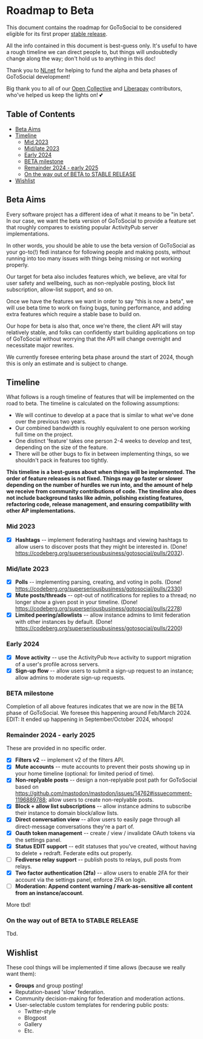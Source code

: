 # Roadmap to Beta <!-- omit in toc -->

This document contains the roadmap for GoToSocial to be considered eligible for its first proper [stable release](https://en.wikipedia.org/wiki/Software_release_life_cycle#Stable_release).

All the info contained in this document is best-guess only. It's useful to have a rough timeline we can direct people to, but things will undoubtedly change along the way; don't hold us to anything in this doc!

Thank you to [NLnet](https://nlnet.nl) for helping to fund the alpha and beta phases of GoToSocial development!

Big thank you to all of our [Open Collective](https://opencollective.com/gotosocial) and [Liberapay](https://liberapay.com/gotosocial) contributors, who've helped us keep the lights on! 💕 

## Table of Contents <!-- omit in toc -->

- [Beta Aims](#beta-aims)
- [Timeline](#timeline)
  - [Mid 2023](#mid-2023)
  - [Mid/late 2023](#mid-late-2023)
  - [Early 2024](#early-2024)
  - [BETA milestone](#beta-milestone)
  - [Remainder 2024 - early 2025](#remainder-2024-early-2025)
  - [On the way out of BETA to STABLE RELEASE](#on-the-way-out-of-beta-to-stable-release)
- [Wishlist](#wishlist)

## Beta Aims

Every software project has a different idea of what it means to be "in beta". In our case, we want the beta version of GoToSocial to provide a feature set that roughly compares to existing popular ActivityPub server implementations.

In other words, you should be able to use the beta version of GoToSocial as your go-to(!) fedi instance for following people and making posts, without running into too many issues with things being missing or not working properly.

Our target for beta also includes features which, we believe, are vital for user safety and wellbeing, such as non-replyable posting, block list subscription, allow-list support, and so on.

Once we have the features we want in order to say "this is now a beta", we will use beta time to work on fixing bugs, tuning performance, and adding extra features which require a stable base to build on.

Our hope for beta is also that, once we're there, the client API will stay relatively stable, and folks can confidently start building applications on top of GoToSocial without worrying that the API will change overnight and necessitate major rewrites.

We currently foresee entering beta phase around the start of 2024, though this is only an estimate and is subject to change.

## Timeline

What follows is a rough timeline of features that will be implemented on the road to beta. The timeline is calculated on the following assumptions:

- We will continue to develop at a pace that is similar to what we've done over the previous two years.
- Our combined bandwidth is roughly equivalent to one person working full time on the project.
- One distinct 'feature' takes one person 2-4 weeks to develop and test, depending on the size of the feature.
- There will be other bugs to fix in between implementing things, so we shouldn't pack in features too tightly.

**This timeline is a best-guess about when things will be implemented. The order of feature releases is not fixed. Things may go faster or slower depending on the number of hurdles we run into, and the amount of help we receive from community contributions of code. The timeline also does not include background tasks like admin, polishing existing features, refactoring code, release management, and ensuring compatibility with other AP implementations.**

### Mid 2023

- [x] **Hashtags** -- implement federating hashtags and viewing hashtags to allow users to discover posts that they might be interested in. (Done! https://codeberg.org/superseriousbusiness/gotosocial/pulls/2032).

### Mid/late 2023

- [x] **Polls** -- implementing parsing, creating, and voting in polls. (Done! https://codeberg.org/superseriousbusiness/gotosocial/pulls/2330)
- [x] **Mute posts/threads** -- opt-out of notifications for replies to a thread; no longer show a given post in your timeline. (Done! https://codeberg.org/superseriousbusiness/gotosocial/pulls/2278)
- [x] **Limited peering/allowlists** -- allow instance admins to limit federation with other instances by default. (Done! https://codeberg.org/superseriousbusiness/gotosocial/pulls/2200)

### Early 2024

- [x] **Move activity** -- use the ActivityPub `Move` activity to support migration of a user's profile across servers.
- [x] **Sign-up flow** -- allow users to submit a sign-up request to an instance; allow admins to moderate sign-up requests.

### BETA milestone

Completion of all above features indicates that we are now in the BETA phase of GoToSocial. We foresee this happening around Feb/March 2024. EDIT: It ended up happening in September/October 2024, whoops!

### Remainder 2024 - early 2025

These are provided in no specific order.

- [x] **Filters v2** -- implement v2 of the filters API.
- [x] **Mute accounts** -- mute accounts to prevent their posts showing up in your home timeline (optional: for limited period of time).
- [x] **Non-replyable posts** -- design a non-replyable post path for GoToSocial based on https://github.com/mastodon/mastodon/issues/14762#issuecomment-1196889788; allow users to create non-replyable posts.
- [x] **Block + allow list subscriptions** -- allow instance admins to subscribe their instance to domain block/allow lists.
- [x] **Direct conversation view** -- allow users to easily page through all direct-message conversations they're a part of.
- [x] **Oauth token management** -- create / view / invalidate OAuth tokens via the settings panel.
- [x] **Status EDIT support** -- edit statuses that you've created, without having to delete + redraft. Federate edits out properly.
- [ ] **Fediverse relay support** -- publish posts to relays, pull posts from relays.
- [x] **Two factor authentication (2fa)** -- allow users to enable 2FA for their account via the settings panel, enforce 2FA on login.
- [ ] **Moderation: Append content warning / mark-as-sensitive all content from an instance/account**.

More tbd!

### On the way out of BETA to STABLE RELEASE

Tbd.

## Wishlist

These cool things will be implemented if time allows (because we really want them):

- **Groups** and group posting!
- Reputation-based 'slow' federation.
- Community decision-making for federation and moderation actions.
- User-selectable custom templates for rendering public posts:
  - Twitter-style
  - Blogpost
  - Gallery
  - Etc.
